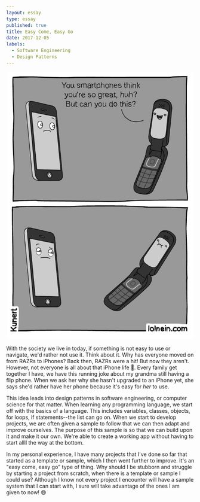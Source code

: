 ```yaml
---
layout: essay
type: essay
published: true
title: Easy Come, Easy Go
date: 2017-12-05
labels:
  - Software Engineering
  - Design Patterns
---
```


<center><img src="../images/smartphone-vs-flip.gif" width="500px"></center>

With the society we live in today, if something is not easy to use or navigate, we'd rather not use it. Think about it. Why has everyone moved on from RAZRs to iPhones? Back then, RAZRs were a hit! But now they aren't. However, not everyone is all about that iPhone life 📱. Every family get together I have, we have this running joke about my grandma still having a flip phone. When we ask her why she hasn't upgraded to an iPhone yet, she says she'd rather have her phone because it's easy for *her* to use.

This idea leads into design patterns in software engineering, or computer science for that matter. When learning any programming language, we start off with the basics of a language. This includes variables, classes, objects, for loops, if statements--the list can go on. When we start to develop projects, we are often given a sample to follow that we can then adapt and improve ourselves. The purpose of this sample is so that we can build upon it and make it our own. We're able to create a working app without having to start allll the way at the bottom.

In my personal experience, I have many projects that I've done so far that started as a template or sample, which I then went further to improve. It's an "easy come, easy go" type of thing. Why should I be stubborn and struggle by starting a project from scratch, when there is a template or sample I could use? Although I know not every project I encounter will have a sample system that I can start with, I sure will take advantage of the ones I am given to now! 😅
